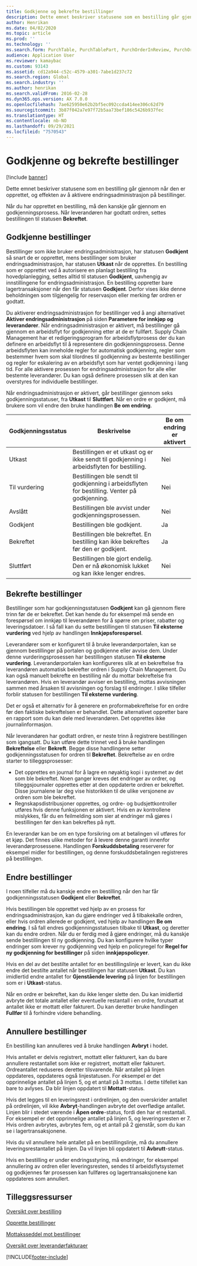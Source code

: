 ```yaml
---
title: Godkjenne og bekrefte bestillinger
description: Dette emnet beskriver statusene som en bestilling går gjennom når den er opprettet, og effekten av å aktivere endringsadministrasjon på bestillinger.
author: Henrikan
ms.date: 04/02/2020
ms.topic: article
ms.prod: ''
ms.technology: ''
ms.search.form: PurchTable, PurchTablePart, PurchOrderInReview, PurchOrderApproved, PurchOrderInDraft, PurchOrderAssignedToMe, VendPurchOrderJournalListPage, PurchTableWorkflowDropDialog, VendPurchOrderJournal
audience: Application User
ms.reviewer: kamaybac
ms.custom: 93143
ms.assetid: cd12a944-c52c-4579-a301-7abe1d237c72
ms.search.region: Global
ms.search.industry: ''
ms.author: henrikan
ms.search.validFrom: 2016-02-28
ms.dyn365.ops.version: AX 7.0.0
ms.openlocfilehash: 7ae625950e62b2bf5ec092ccda414ee306c62d79
ms.sourcegitcommit: 3b87f042a7e97f72b5aa73bef186c5426b937fec
ms.translationtype: HT
ms.contentlocale: nb-NO
ms.lasthandoff: 09/29/2021
ms.locfileid: "7570543"
---
```

# <a name="approve-and-confirm-purchase-orders"></a>Godkjenne og bekrefte bestillinger

[!include [banner](../includes/banner.md)]

Dette emnet beskriver statusene som en bestilling går gjennom når den er opprettet, og effekten av å aktivere endringsadministrasjon på bestillinger.

Når du har opprettet en bestilling, må den kanskje går gjennom en godkjenningsprosess. Når leverandøren har godtatt ordren, settes bestillingen til statusen **Bekreftet**.

## <a name="approval-of-purchase-orders"></a>Godkjenne bestillinger
Bestillinger som ikke bruker endringsadministrasjon, har statusen **Godkjent** så snart de er opprettet, mens bestillinger som bruker endringsadministrasjon, har statusen **Utkast** når de opprettes. En bestilling som er opprettet ved å autorisere en planlagt bestilling fra hovedplanlegging, settes alltid til statusen **Godkjent**, uavhengig av innstillingene for endringsadministrasjon. En bestilling oppretter bare lagertransaksjoner når den får statusen **Godkjent**. Derfor vises ikke denne beholdningen som tilgjengelig for reservasjon eller merking før ordren er godtatt.

Du aktiverer endringsadministrasjon for bestillinger ved å angi alternativet **Aktiver endringsadministrasjon** på siden **Parametere for innkjøp og leverandører**. Når endringsadministrasjon er aktivert, må bestillinger gå gjennom en arbeidsflyt for godkjenning etter at de er fullført. Supply Chain Management har et redigeringsprogram for arbeidsflytprosess der du kan definere en arbeidsflyt til å representere din godkjenningsprosess. Denne arbeidsflyten kan inneholde regler for automatisk godkjenning, regler som bestemmer hvem som skal tilordnes til godkjenning av bestemte bestillinger og regler for eskalering av en arbeidsflyt som har ventet godkjenning i lang tid. For alle aktivere prosessen for endringsadministrasjon for alle eller bestemte leverandører. Du kan også definere prosessen slik at den kan overstyres for individuelle bestillinger.

Når endringsadministrasjon er aktivert, går bestillinger gjennom seks godkjenningsstatuser, fra **Utkast** til **Sluttført**. Når en ordre er godkjent, må brukere som vil endre den bruke handlingen **Be om endring**.

| Godkjenningsstatus | Beskrivelse                                                                      | Be om endring er aktivert |
|-----------------|----------------------------------------------------------------------------------|---------------------------|
| Utkast           | Bestillingen er et utkast og er ikke sendt til godkjenning i arbeidsflyten for bestilling.     | Nei                        |
| Til vurdering       | Bestillingen ble sendt til godkjenning i arbeidsflyten for bestilling. Venter på godkjenning.       | Nei                        |
| Avslått        | Bestillingen ble avvist under godkjenningsprosessen.                                 | Nei                        |
| Godkjent        | Bestillingen ble godkjent.                                                             | Ja                       |
| Bekreftet       | Bestillingen ble bekreftet. En bestilling kan ikke bekreftes før den er godkjent.        | Ja                       |
| Sluttført       | Bestillingen ble gjort endelig. Den er nå økonomisk lukket og kan ikke lenger endres. | Nei                        |

## <a name="confirming-purchase-orders"></a>Bekrefte bestillinger
Bestillinger som har godkjenningsstatusen **Godkjent** kan gå gjennom flere trinn før de er bekreftet. Det kan hende du for eksempel må sende en forespørsel om innkjøp til leverandøren for å spørre om priser, rabatter og leveringsdatoer. I så fall kan du sette bestillingen til statusen **Til eksterne vurdering** ved hjelp av handlingen **Innkjøpsforespørsel**.

Leverandører som er konfigurert til å bruke leverandørportalen, kan se gjennom bestillinger på portalen og godkjenne eller avvise dem. Under denne vurderingsprosessen har bestillingen statusen **Til eksterne vurdering**. Leverandørportalen kan konfigureres slik at en bekreftelse fra leverandøren automatisk bekrefter ordren i Supply Chain Management. Du kan også manuelt bekrefte en bestilling når du mottar bekreftelse fra leverandøren. Hvis en leverandør avviser en bestilling, mottas avvisningen sammen med årsaken til avvisningen og forslag til endringer. I slike tilfeller forblir statusen for bestillingen **Til eksterne vurdering**.

Det er også et alternativ for å generere en proformabekreftelse for en ordre før den faktiske bekreftelsen er behandlet. Dette alternativet oppretter bare en rapport som du kan dele med leverandøren. Det opprettes ikke journalinformasjon.

Når leverandøren har godtatt ordren, er neste trinn å registrere bestillingen som igangsatt. Du kan utføre dette trinnet ved å bruke handlingen **Bekreftelse** eller **Bekreft**. Begge disse handlingene setter godkjenningsstatusen for ordren til **Bekreftet**. Bekreftelse av en ordre starter to tilleggsprosesser:

-   Det opprettes en journal for å lagre en nøyaktig kopi i systemet av det som ble bekreftet. Noen ganger kreves det endringer av ordrer, og tilleggsjournaler opprettes etter at den oppdaterte ordren er bekreftet. Disse journalene lar deg vise historikken til de ulike versjonene av ordren som ble bekreftet.
-   Regnskapsdistribusjoner opprettes, og ordre- og budsjettkontroller utføres hvis denne funksjonen er aktivert. Hvis en av kontrollene mislykkes, får du en feilmelding som sier at endringer må gjøres i bestillingen før den kan bekreftes på nytt.

En leverandør kan be om en type forsikring om at betalingen vil utføres for et kjøp. Det finnes ulike metoder for å levere denne garanti innenfor leverandørprosessene. Handlingen **Forskuddsbetaling** reserverer for eksempel midler for bestillingen, og denne forskuddsbetalingen registreres på bestillingen.

## <a name="changing-purchase-orders"></a>Endre bestillinger
I noen tilfeller må du kanskje endre en bestilling når den har får godkjenningsstatusen **Godkjent** eller **Bekreftet**.

Hvis bestillingen ble opprettet ved hjelp av en prosess for endringsadministrasjon, kan du gjøre endringer ved å tilbakekalle ordren, eller hvis ordren allerede er godkjent, ved hjelp av handlingen **Be om endring**. I så fall endres godkjenningsstatusen tilbake til **Utkast**, og deretter kan du endre ordren. Når du er ferdig med å gjøre endringer, må du kanskje sende bestillingen til ny godkjenning. Du kan konfigurere hvilke typer endringer som krever ny godkjenning ved hjelp en policyregel for **Regel for ny godkjenning for bestillinger** på siden **innkjøpspolicyer**.

Hvis en del av det bestilte antallet for en bestillingslinje er levert, kan du ikke endre det bestilte antallet når bestillingen har statusen **Utkast**. Du kan imidlertid endre antallet for **Gjenstående levering** på linjen for bestillingen som er i **Utkast**-status.

Når en ordre er bekreftet, kan du ikke lenger slette den. Du kan imidlertid avbryte det totale antallet eller eventuelle restantall i en ordre, forutsatt at antallet ikke er mottatt eller fakturert. Du kan deretter bruke handlingen **Fullfør** til å forhindre videre behandling. 


## <a name="canceling-purchase-orders"></a>Annullere bestillinger

En bestilling kan annulleres ved å bruke handlingen **Avbryt** i hodet.

Hvis antallet er delvis registrert, mottatt eller fakturert, kan du bare annullere restantallet som ikke er registrert, mottatt eller fakturert. Ordreantallet reduseres deretter tilsvarende. Når antallet på linjen oppdateres, oppdateres også linjestatusen. For eksempel er det opprinnelige antallet på linjen 5, og et antall på 3 mottas. I dette tilfellet kan bare to avlyses. Da blir linjen oppdatert til **Mottatt**-status.

Hvis det legges til en leveringsrest i ordrelinjen, og den overskrider antallet på ordrelinjen, vil ikke **Avbryt**-handlingen avbryte det overflødige antallet. Linjen blir i stedet værende i **Åpen ordre**-status, fordi den har et restantall. For eksempel er det opprinnelige antallet på linjen 5, og leveringsresten er 7. Hvis ordren avbrytes, avbrytes fem, og et antall på 2 gjenstår, som du kan se i lagertransaksjonene.

Hvis du vil annullere hele antallet på en bestillingslinje, må du annullere leveringsrestantallet på linjen. Da vil linjen bli oppdatert til **Avbrutt**-status.

Hvis en bestilling er under endringsstyring, må endringer, for eksempel annullering av ordren eller leveringsresten, sendes til arbeidsflytsystemet og godkjennes før prosessen kan fullføres og lagertransaksjonene kan oppdateres som annullert.

## <a name="additional-resources"></a>Tilleggsressurser

[Oversikt over bestilling](purchase-order-overview.md)

[Opprette bestillinger](purchase-order-creation.md)

[Mottaksseddel mot bestillinger](product-receipt-against-purchase-orders.md)

[Oversikt over leverandørfakturaer](../../finance/accounts-payable/vendor-invoices-overview.md)





[!INCLUDE[footer-include](../../includes/footer-banner.md)]